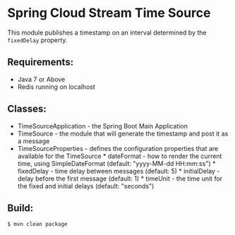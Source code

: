 Spring Cloud Stream Time Source
===============================

This module publishes a timestamp on an interval determined by the `fixedDelay` property.

## Requirements:

* Java 7 or Above
* Redis running on localhost

## Classes:

* TimeSourceApplication - the Spring Boot Main Application
* TimeSource - the module that will generate the timestamp and post it as a message
* TimeSourceProperties - defines the configuration properties that are available for the TimeSource
    	 * dateFormat - how to render the current time, using SimpleDateFormat (default: "yyyy-MM-dd HH:mm:ss")
    	 * fixedDelay - time delay between messages (default: 5)
    	 * initialDelay - delay before the first message (default: 1)
    	 * timeUnit - the time unit for the fixed and initial delays (default: "seconds")

## Build:

```
$ mvn clean package
```

